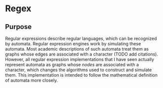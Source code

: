 # Regex

## Purpose

Regular expressions describe regular languages, which can be recognized by automata. Regular expression engines work by simulating these automata. Most academic descriptions of such automata treat them as graphs whose edges are associated with a character (TODO add citations). However, all regular expression implementations that I have seen actually represent automata as graphs whose *nodes* are associated with a character, which changes the algorithms used to construct and simulate them. This implementation is intended to follow the mathematical definition of automata more closely.
